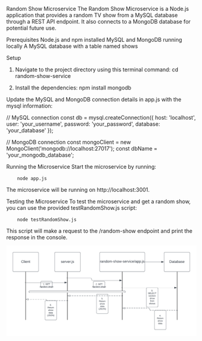 Random Show Microservice
The Random Show Microservice is a Node.js application that provides a random TV show from a MySQL database through a REST API endpoint. It also connects to a MongoDB database for potential future use.

Prerequisites
Node.js and npm installed
MySQL and MongoDB running locally
A MySQL database with a table named shows

Setup
1. Navigate to the project directory using this terminal command:
   cd random-show-service

2. Install the dependencies:
   npm install mongodb 

Update the MySQL and MongoDB connection details in app.js with the mysql information:

// MySQL connection
const db = mysql.createConnection({
    host: 'localhost',
    user: 'your_username',
    password: 'your_password',
    database: 'your_database'
});

// MongoDB connection
const mongoClient = new MongoClient('mongodb://localhost:27017');
const dbName = 'your_mongodb_database';

Running the Microservice
Start the microservice by running:

        node app.js

The microservice will be running on http://localhost:3001.

Testing the Microservice
To test the microservice and get a random show, you can use the provided testRandomShow.js script:

        node testRandomShow.js

This script will make a request to the /random-show endpoint and print the response in the console.

![CS361sprint2UML.png](CS361sprint2UML.png)